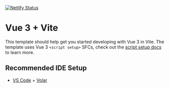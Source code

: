 [![Netlify Status](https://api.netlify.com/api/v1/badges/80bd95a2-dfff-4b98-b5c5-dac2d8c0fc09/deploy-status)](https://app.netlify.com/sites/moneytory/deploys)

# Vue 3 + Vite

This template should help get you started developing with Vue 3 in Vite. The template uses Vue 3 `<script setup>` SFCs, check out the [script setup docs](https://v3.vuejs.org/api/sfc-script-setup.html#sfc-script-setup) to learn more.

## Recommended IDE Setup

- [VS Code](https://code.visualstudio.com/) + [Volar](https://marketplace.visualstudio.com/items?itemName=Vue.volar)
